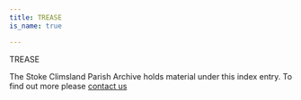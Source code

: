 ```yaml
---
title: TREASE
is_name: true

---
```


TREASE


The Stoke Climsland Parish Archive holds material under this index entry. To find out more please [contact us](/contact/)

